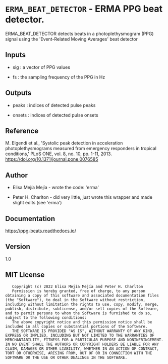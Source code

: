 # `ERMA_BEAT_DETECTOR` - ERMA PPG beat detector.
ERMA_BEAT_DETECTOR detects beats in a photoplethysmogram (PPG) signal
using the 'Event-Related Moving Averages' beat detector

##  Inputs
+   sig : a vector of PPG values
    
+   fs  : the sampling frequency of the PPG in Hz
    
##  Outputs
+   peaks : indices of detected pulse peaks
    
+   onsets : indices of detected pulse onsets
    
##  Reference
M. Elgendi et al., 'Systolic peak detection in acceleration photoplethysmograms measured from emergency responders in tropical conditions,' PLoS ONE, vol. 8, no. 10, pp. 1-11, 2013. <https://doi.org/10.1371/journal.pone.0076585>

##  Author
+   Elisa Mejía Mejía - wrote the code: 'erma'
    
+   Peter H. Charlton - did very little, just wrote this wrapper and made slight edits (see 'erma')
    
##  Documentation
<https://ppg-beats.readthedocs.io/>

##  Version
1.0

##  MIT License
       Copyright (c) 2022 Elisa Mejía Mejía and Peter H. Charlton
       Permission is hereby granted, free of charge, to any person obtaining a copy of this software and associated documentation files (the "Software"), to deal in the Software without restriction, including without limitation the rights to use, copy, modify, merge, publish, distribute, sublicense, and/or sell copies of the Software, and to permit persons to whom the Software is furnished to do so, subject to the following conditions:
       The above copyright notice and this permission notice shall be included in all copies or substantial portions of the Software.
       THE SOFTWARE IS PROVIDED "AS IS", WITHOUT WARRANTY OF ANY KIND, EXPRESS OR IMPLIED, INCLUDING BUT NOT LIMITED TO THE WARRANTIES OF MERCHANTABILITY, FITNESS FOR A PARTICULAR PURPOSE AND NONINFRINGEMENT. IN NO EVENT SHALL THE AUTHORS OR COPYRIGHT HOLDERS BE LIABLE FOR ANY CLAIM, DAMAGES OR OTHER LIABILITY, WHETHER IN AN ACTION OF CONTRACT, TORT OR OTHERWISE, ARISING FROM, OUT OF OR IN CONNECTION WITH THE SOFTWARE OR THE USE OR OTHER DEALINGS IN THE SOFTWARE.
